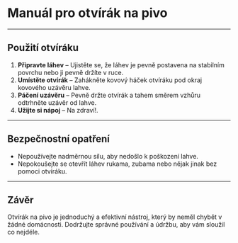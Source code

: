 # **Manuál pro otvírák na pivo**

---

## **Použití otvíráku**
1. **Připravte láhev** – Ujistěte se, že láhev je pevně postavena na stabilním povrchu nebo ji pevně držíte v ruce.
2. **Umístěte otvírák** – Zahákněte kovový háček otvíráku pod okraj kovového uzávěru lahve.
3. **Páčení uzávěru** – Pevně držte otvírák a tahem směrem vzhůru odtrhněte uzávěr od lahve.
4. **Užijte si nápoj** – Na zdraví!.

---

## **Bezpečnostní opatření**
- Nepoužívejte nadměrnou sílu, aby nedošlo k poškození lahve.
- Nepokoušejte se otevřít láhev rukama, zubama nebo nějak jinak bez pomoci otvíráku.


---

## **Závěr**
Otvírák na pivo je jednoduchý a efektivní nástroj, který by neměl chybět v žádné domácnosti. Dodržujte správné používání a údržbu, aby vám sloužil co nejdéle.

